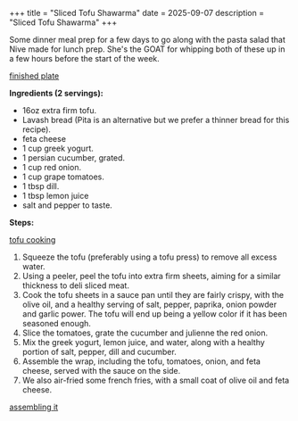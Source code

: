 +++
title = "Sliced Tofu Shawarma"
date = 2025-09-07
description = "Sliced Tofu Shawarma"
+++

Some dinner meal prep for a few days to go along with the pasta salad that Nive made for lunch prep. She's the GOAT for whipping both of these up in a few hours before the start of the week.

[finished plate](finished_plate.jpeg)

**Ingredients (2 servings):**

- 16oz extra firm tofu.
- Lavash bread (Pita is an alternative but we prefer a thinner bread for this recipe).
- feta cheese
- 1 cup greek yogurt.
- 1 persian cucumber, grated.
- 1 cup red onion.
- 1 cup grape tomatoes.
- 1 tbsp dill.
- 1 tbsp lemon juice
- salt and pepper to taste.

**Steps:**

[tofu cooking](tofu_cooking.jpeg)

1. Squeeze the tofu (preferably using a tofu press) to remove all excess water.
2. Using a peeler, peel the tofu into extra firm sheets, aiming for a similar thickness to deli sliced meat.
3. Cook the tofu sheets in a sauce pan until they are fairly crispy, with the olive oil, and a healthy serving of salt, pepper, paprika, onion powder and garlic power. The tofu will end up being a yellow color if it has been seasoned enough.
4. Slice the tomatoes, grate the cucumber and julienne the red onion.
5. Mix the greek yogurt, lemon juice, and water, along with a healthy portion of salt, pepper, dill and cucumber.
6. Assemble the wrap, including the tofu, tomatoes, onion, and feta cheese, served with the sauce on the side.
7. We also air-fried some french fries, with a small coat of olive oil and feta cheese.

[assembling it](prepping_wraps.jpeg)